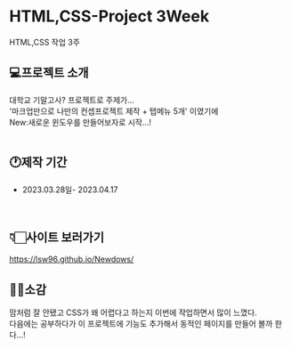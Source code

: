 # HTML,CSS-Project 3Week
HTML,CSS 작업 3주

## 💻프로젝트 소개
대학교 기말고사? 프로젝트로 주제가...<br>
'마크업만으로 나만의 컨셉프로젝트 제작 + 탭메뉴 5개' 이였기에<br>
New:새로운 윈도우를 만들어보자로 시작...!
<br><br>

## 🕐제작 기간
- 2023.03.28일- 2023.04.17
<br>

## 👇🏻사이트 보러가기
https://lsw96.github.io/Newdows/
<br>

## 👏🏻소감
맘처럼 잘 안됐고 CSS가 왜 어렵다고 하는지 이번에 작업하면서 많이 느꼈다.<br>
다음에는 공부하다가 이 프로젝트에 기능도 추가해서 동적인 페이지를 만들어 볼까 한다...!
